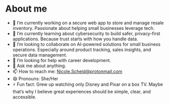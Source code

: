 # About me

- 🔭 I’m currently working on a secure web app to store and manage resale inventory. Passionate about helping small businesses leverage tech.
- 🌱 I’m currently learning about cybersecurity to build safer, privacy-first applications. Because trust starts with how you handle data.
- 👯 I’m looking to collaborate on AI-powered solutions for small business operations. Especially around product tracking, sales insights, and secure data management.
- 🤔 I’m looking for help with career development.
- 💬 Ask me about anything.
- 📫 How to reach me: Nicole.Scheid@protonmail.com
- 😄 Pronouns: She/Her
- ⚡ Fun fact: Grew up watching only Disney and Pixar on a box TV. Maybe that’s why I believe great experiences should be simple, clear, and accessible.
